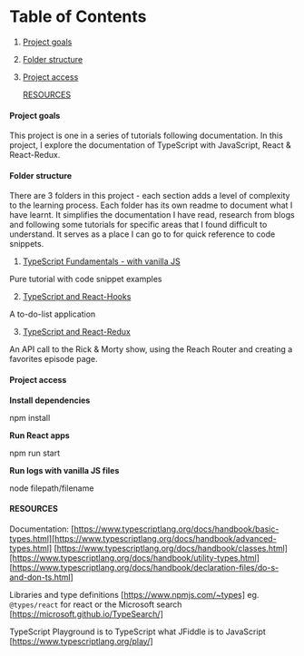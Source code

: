 # Table of Contents

1. [Project goals](#Project-goals)
2. [Folder structure](#Folder-structure)
3. [Project access](#Project-access)

   [RESOURCES](#Resources)

#### Project goals

This project is one in a series of tutorials following documentation. In this project, I explore the documentation of TypeScript with JavaScript, React & React-Redux.

#### Folder structure

There are 3 folders in this project - each section adds a level of complexity to the learning process. Each folder has its own readme to document what I have learnt. It simplifies the documentation I have read, research from blogs and following some tutorials for specific areas that I found difficult to understand. It serves as a place I can go to for quick reference to code snippets.

1. [TypeScript Fundamentals - with vanilla JS](https://github.com/SumiSastri/Typescript-with-React/tree/master/node-ts)

Pure tutorial with code snippet examples

2. [TypeScript and React-Hooks](https://github.com/SumiSastri/Typescript-with-React/tree/master/to-do-list-ts)

A to-do-list application

3. [TypeScript and React-Redux](https://github.com/SumiSastri/Typescript-with-React/tree/master/react-redux-ts)

An API call to the Rick & Morty show, using the Reach Router and creating a favorites episode page.

#### Project access

**Install dependencies**

npm install

**Run React apps**

npm run start

**Run logs with vanilla JS files**

node filepath/filename

#### RESOURCES

Documentation:
[https://www.typescriptlang.org/docs/handbook/basic-types.html][https://www.typescriptlang.org/docs/handbook/advanced-types.html]
[https://www.typescriptlang.org/docs/handbook/classes.html][https://www.typescriptlang.org/docs/handbook/utility-types.html]
[https://www.typescriptlang.org/docs/handbook/declaration-files/do-s-and-don-ts.html]

Libraries and type definitions [https://www.npmjs.com/~types]
eg. `@types/react` for react or the Microsoft search [https://microsoft.github.io/TypeSearch/]

TypeScript Playground is to TypeScript what JFiddle is to JavaScript [https://www.typescriptlang.org/play/]
